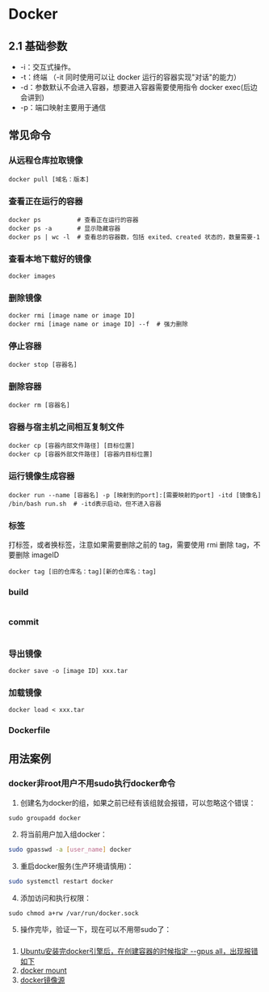 # Docker

## 2.1 基础参数
- -i：交互式操作。
- -t：终端 （-it 同时使用可以让 docker 运行的容器实现"对话"的能力）
- -d：参数默认不会进入容器，想要进入容器需要使用指令 docker exec(后边会讲到)
- -p：端口映射主要用于通信

## 常见命令

### 从远程仓库拉取镜像
```
docker pull [域名：版本]
```
### 查看正在运行的容器
```
docker ps          # 查看正在运行的容器
docker ps -a       # 显示隐藏容器
docker ps | wc -l  # 查看总的容器数，包括 exited、created 状态的，数量需要-1
```
### 查看本地下载好的镜像
```
docker images
```

### 删除镜像
```
docker rmi [image name or image ID]
docker rmi [image name or image ID] --f  # 强力删除
```
### 停止容器
```
docker stop [容器名]
```
### 删除容器
```
docker rm [容器名]
```
### 容器与宿主机之间相互复制文件
```
docker cp [容器内部文件路径] [目标位置]
docker cp [容器外部文件路径] [容器内目标位置]
```
### 运行镜像生成容器
```
docker run --name [容器名] -p [映射到的port]:[需要映射的port] -itd [镜像名] /bin/bash run.sh  # -itd表示启动，但不进入容器
```

### 标签
打标签，或者换标签，注意如果需要删除之前的 tag，需要使用 rmi 删除 tag，不要删除 imageID
```
docker tag [旧的仓库名：tag][新的仓库名：tag]
```


### build
```
```

### commit
```
```
### 导出镜像
```
docker save -o [image ID] xxx.tar
```

### 加载镜像
```
docker load < xxx.tar
```


### Dockerfile

## 用法案例

### docker非root用户不用sudo执行docker命令

1. 创建名为docker的组，如果之前已经有该组就会报错，可以忽略这个错误：
```shell
sudo groupadd docker
```

2. 将当前用户加入组docker：
```bash
sudo gpasswd -a [user_name] docker
```

3. 重启docker服务(生产环境请慎用)：
```bash
sudo systemctl restart docker
```

4. 添加访问和执行权限：
```shell
sudo chmod a+rw /var/run/docker.sock
```

5. 操作完毕，验证一下，现在可以不用带sudo了：

### 
1. [Ubuntu安装完docker引擎后，在创建容器的时候指定 --gpus all，出现报错如下](https://www.cnblogs.com/booturbo/p/16318627.html)
2. [docker mount](https://zhuanlan.zhihu.com/p/667272282)
3. [docker镜像源](https://blog.csdn.net/llc580231/article/details/139979603)